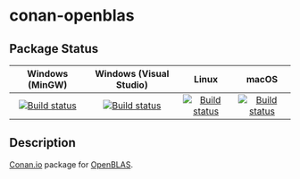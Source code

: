 # conan-openblas

## Package Status

| Windows (MinGW) | Windows (Visual Studio) | Linux | macOS |
|:---------------:|:-----------------------:|:-----:|:-----:|
|[![Build status](https://ci.appveyor.com/api/projects/status/k8t4t50xv2ukjle1/branch/testing%2F0.3.13?svg=true)](https://ci.appveyor.com/project/SpaceIm/conan-openblas)|[![Build status](https://github.com/SpaceIm/conan-openblas/workflows/.github/workflows/windows.yml/badge.svg?branch=testing%2F0.3.13)](https://github.com/SpaceIm/conan-openblas/actions/workflows/windows.yml?query=branch%3Atesting%2F0.3.13)|[![Build status](https://github.com/SpaceIm/conan-openblas/workflows/.github/workflows/linux.yml/badge.svg?branch=testing%2F0.3.13)](https://github.com/SpaceIm/conan-openblas/actions/workflows/linux.yml?query=branch%3Atesting%2F0.3.13)|[![Build status](https://github.com/SpaceIm/conan-openblas/workflows/.github/workflows/macos.yml/badge.svg?branch=testing%2F0.3.13)](https://github.com/SpaceIm/conan-openblas/actions/workflows/macos.yml?query=branch%3Atesting%2F0.3.13)|

## Description

[Conan.io](https://conan.io) package for [OpenBLAS](https://github.com/xianyi/OpenBLAS).
